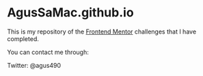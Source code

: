 # AgusSaMac.github.io

This is my repository of the [Frontend Mentor](https://www.frontendmentor.io/home) challenges that I have completed.

You can contact me through:

Twitter: @agus490